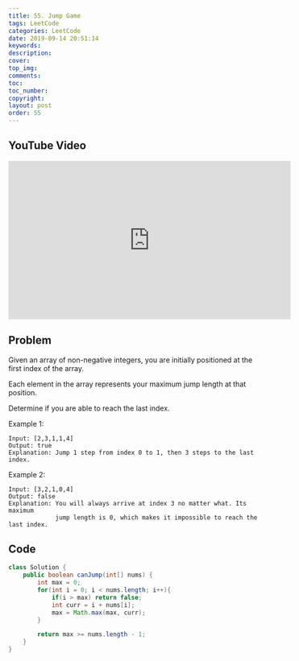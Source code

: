 ```yaml
---
title: 55. Jump Game
tags: LeetCode
categories: LeetCode
date: 2019-09-14 20:51:14
keywords:
description:
cover:
top_img:
comments:
toc:
toc_number:
copyright:
layout: post
order: 55
---
```


## YouTube Video

<iframe width="560" height="315" src="https://www.youtube.com/embed/oi3L2OAeU8M" frameborder="0" allow="accelerometer; autoplay; encrypted-media; gyroscope; picture-in-picture" allowfullscreen></iframe>

## Problem

Given an array of non-negative integers, you are initially positioned at the first index of the array.

Each element in the array represents your maximum jump length at that position.

Determine if you are able to reach the last index.

Example 1:

```
Input: [2,3,1,1,4]
Output: true
Explanation: Jump 1 step from index 0 to 1, then 3 steps to the last index.
```

Example 2:

```
Input: [3,2,1,0,4]
Output: false
Explanation: You will always arrive at index 3 no matter what. Its maximum
             jump length is 0, which makes it impossible to reach the last index.
```

## Code

```java
class Solution {
    public boolean canJump(int[] nums) {
        int max = 0;
        for(int i = 0; i < nums.length; i++){
            if(i > max) return false;
            int curr = i + nums[i];
            max = Math.max(max, curr);
        }

        return max >= nums.length - 1;
    }
}
```
